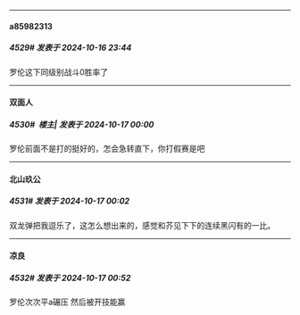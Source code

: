 ﻿
*****

####  a85982313  
##### 4529#       发表于 2024-10-16 23:44

罗伦这下同级别战斗0胜率了


*****

####  双面人  
##### 4530#         楼主| 发表于 2024-10-17 00:00

罗伦前面不是打的挺好的，怎会急转直下，你打假赛是吧

*****

####  北山玖公  
##### 4531#       发表于 2024-10-17 00:02

双龙弹把我逗乐了，这怎么想出来的，感觉和芥见下下的连续黑闪有的一比。


*****

####  凉良  
##### 4532#       发表于 2024-10-17 00:52

罗伦次次平a碾压 然后被开技能赢 

